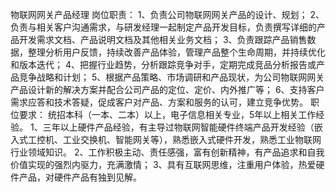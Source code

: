 物联网网关产品经理
岗位职责：
1、负责公司物联网网关产品的设计、规划；
2、负责与相关客户沟通需求，与研发经理一起制定产品开发目标，负责撰写详细的产品开发需求文档、产品说明文档及其他相关业务文档；
3、负责跟踪产品销售数据，整理分析用户反馈，持续改善产品体验，管理产品整个生命周期，并持续优化和版本迭代；
4、把握行业趋势，分析跟踪竞争对手，定期完成竞品分析报告或产品竞争战略和计划；
5、根据产品策略、市场调研和产品现状，为公司物联网网关产品设计新的解决方案并配合公司产品的定位、定价、内外推广等；
6、支持客户需求应答和技术答疑，促成客户对产品、方案和服务的认可，建立竞争优势。
职位要求：
统招本科（一本、二本）以上，电子信息相关专业，5年以上相关工作经验。
1、三年以上硬件产品经验，有主导过物联网智能硬件终端产品开发经验（嵌入式工控机、工业交换机、智能网关等），熟悉嵌入式硬件开发，熟悉工业物联网行业领域知识。
2、工作积极主动、责任感强，富有创新精神，有产品追求和自我价值实现的强烈内驱力，充满激情；
3、具有互联网思维，注重用户体验，热爱硬件产品，对硬件产品有独到见解。
